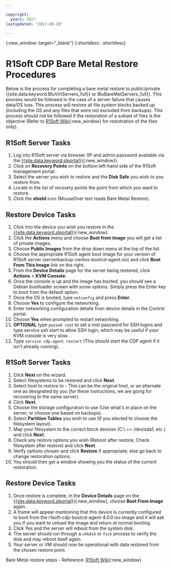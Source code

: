 ```yaml
---

copyright:
  years: 2017
lastupdated: "2017-09-28"

---
```

{:new_window: target="_blank"}
{:shortdesc: .shortdesc}

# R1Soft CDP Bare Metal Restore Procedures

Below is the process for completing a bare metal restore to public/private {{site.data.keyword.BluVirtServers_full}} or BluBareMetServers_full}}. This process would be followed in the case of a server failure that causes data/OS loss. This process will restore all file system blocks backed up (including the OS and any files that were not excluded from backups). This process should not be followed if the restoration of a subset of files is the objective (Refer to [R1Soft Wiki](http://wiki.r1soft.com/display/CDP/Restoring+Files){:new_window} for restotration of the files only).

## R1Soft Server Tasks 

1. Log into R1Soft server via browser (IP and admin password available via the [{{site.data.keyword.slportal}}](https://control.softlayer.com/){:new_window}).
2. Click on **Recovery Points** on the bottom left-hand side of the R1Soft management portal.
3. Select the server you wish to restore and the **Disk Safe** you wish to you restore from.
4. Locate in the list of recovery points the point from which you want to restore.
5. Click the **shield** icon (MouseOver text reads Bare Metal Restore).
 
 
## Restore Device Tasks 

1. Click into the device you wish you restore in the [{{site.data.keyword.slportal}}](https://control.softlayer.com/){:new_window}.
2. Click the **Actions** menu and choose **Boot from image** you will get a list of private images.
3. Choose **Public Images** from the drop down menu at the top of the list.
4. Choose the appropriate R1Soft agent boot image for your version of R1Soft server (serverbackup-centos-bootcd-agent.iso) and click **Boot From This Image** link on the right.
5. From the **Device Details** page for the server being restored, click **Actions** > **KVM Console**.
6. Once the console is up and the image has booted, you should see a Debian bootloader screen with some options.  Simply press the Enter key to boot from the default option.
7. Once the OS is booted, type `netconfig` and press **Enter**.
8. Choose **Yes** to configure the networking.
9. Enter networking configuration details from device details in the Control portal.
10. Choose **Yes** when prompted to restart networking.
11. **OPTIONAL** type `passwd root` to set a root password for SSH logins and type service ssh start to allow SSH login, which may be useful if your KVM console is very slow.
12. Type `service cdp-agent restart` (This should start the CDP agent if it isn't already running).


## R1Soft Server Tasks 

1. Click **Next** on the wizard.
2. Select filesystems to be restored and click **Next**.
3. Select host to restore to - This can be the original host, or an alternate one as designated by you (for these instructions, we are going for recovering to the same server).
4. Click **Next**.
5. Choose the storage configuration to use (Use what's in place on the server, or choose one based on backups).
6. Select **Partition Tables** you wish to use (If you elected to choose the filesystem layout).
7. Map your filesystem to the correct block devices (C:\ == /dev/sda1, etc.) and click **Next**.
8. Check any restore options you wish (Reboot after restore, Check filesystem after restore) and click **Next**.
9. Verify options chosen and click **Restore** if appropriate; else go back to change restoration options.
10. You should then get a window showing you the status of the current restoration.


## Restore Device Tasks 

1. Once restore is complete, in the **Device Details** page on the [{{site.data.keyword.slportal}}](https://control.softlayer.com/){:new_window}, choose **Boot From Image** again.
2. A frame will appear mentioning that this device is currently configured to boot from the r1soft-cdp-bootcd-agent-4.0.0.iso image and it will ask you if you want to unload the image and return ot normal booting.
3. Click Yes and the server will reboot from the system disk.
4. The server should run through a `chkdsk` or `fsck` process to verify the disk and may reboot itself again.
5. Your server or VM should now be operational with data restored from the chosen restore point.


Bare Metal restore steps - Reference: [R1Soft Wiki](http://wiki.r1soft.com/display/CDP/Bare-Metal+Restore){:new_window}
